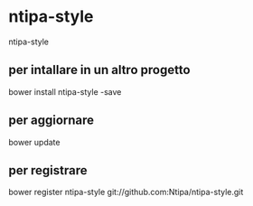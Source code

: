# ntipa-style
ntipa-style


## per intallare in un altro progetto
bower install ntipa-style -save


## per aggiornare
bower update


## per registrare 
bower register ntipa-style git://github.com:Ntipa/ntipa-style.git




